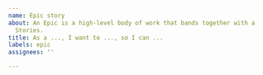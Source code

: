 ```yaml
---
name: Epic story
about: An Epic is a high-level body of work that bands together with a group of related
  Stories.
title: As a ..., I want to ..., so I can ...
labels: epic
assignees: ''

---
```



